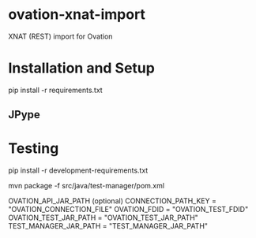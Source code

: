 ovation-xnat-import
===================

XNAT (REST) import for Ovation


Installation and Setup
======================

pip install -r requirements.txt

JPype
-----


Testing
=======

pip install -r development-requirements.txt

mvn package -f src/java/test-manager/pom.xml

OVATION_API_JAR_PATH (optional)
CONNECTION_PATH_KEY = "OVATION_CONNECTION_FILE"
OVATION_FDID = "OVATION_TEST_FDID"
OVATION_TEST_JAR_PATH = "OVATION_TEST_JAR_PATH"
TEST_MANAGER_JAR_PATH = "TEST_MANAGER_JAR_PATH"
